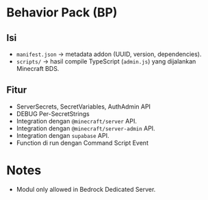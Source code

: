 # Behavior Pack (BP)

## Isi
- `manifest.json` → metadata addon (UUID, version, dependencies).
- `scripts/` → hasil compile TypeScript (`admin.js`) yang dijalankan Minecraft BDS.

## Fitur
- ServerSecrets, SecretVariables, AuthAdmin API
- DEBUG Per-SecretStrings
- Integration dengan `@minecraft/server` API.
- Integration dengan `@minecraft/server-admin` API.
- Integration dengan `supabase` API.
- Function di run dengan Command Script Event

# Notes
- Modul only allowed in Bedrock Dedicated Server.